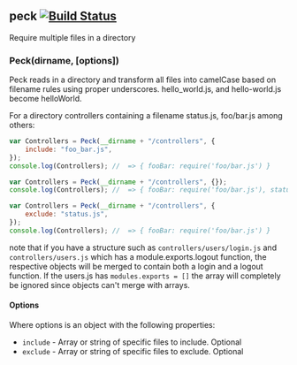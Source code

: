 ## peck [![Build Status](https://travis-ci.org/danielb2/peck.svg?branch=master)](https://travis-ci.org/danielb2/peck)

Require multiple files in a directory

### Peck(dirname, [options])

Peck reads in a directory and transform all files into camelCase based on
filename rules using proper underscores. hello_world.js, and hello-world.js become helloWorld.

For a directory controllers containing a filename status.js, foo/bar.js among others:

```javascript
var Controllers = Peck(__dirname + "/controllers", {
    include: "foo_bar.js",
});
console.log(Controllers); //  => { fooBar: require('foo/bar.js') }

var Controllers = Peck(__dirname + "/controllers", {});
console.log(Controllers); //  => { fooBar: require('foo/bar.js'), status: require('status.js') }

var Controllers = Peck(__dirname + "/controllers", {
    exclude: "status.js",
});
console.log(Controllers); //  => { fooBar: require('foo/bar.js') }
```

note that if you have a structure such as `controllers/users/login.js` and
`controllers/users.js` which has a module.exports.logout function, the
respective objects will be merged to contain both a login and a logout function.
If the users.js has `modules.exports = []` the array will completely be ignored
since objects can't merge with arrays.

#### Options

Where options is an object with the following properties:

-   `include` - Array or string of specific files to include. Optional
-   `exclude` - Array or string of specific files to exclude. Optional
